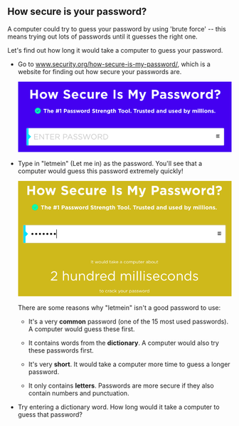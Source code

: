 ## How secure is your password?

A computer could try to guess your password by using 'brute force' -- this means trying out lots of passwords until it guesses the right one.

Let's find out how long it would take a computer to guess your password.



+ Go to <a href="https://www.security.org/how-secure-is-my-password/" target="_blank">www.security.org/how-secure-is-my-password/</a>, which is a website for finding out how secure your passwords are.

    ![screenshot](images/passwords-secure.png)

+ Type in "letmein" (Let me in) as the password. You'll see that a computer would guess this password extremely quickly!

    ![screenshot](images/passwords-letmein.png)

    There are some reasons why "letmein" isn't a good password to use:

    + It's a very __common__ password (one of the 15 most used passwords). A computer would guess these first.

    + It contains words from the __dictionary__. A computer would also try these passwords first.

    + It's very __short__. It would take a computer more time to guess a longer password.

    + It only contains __letters__. Passwords are more secure if they also contain numbers and punctuation.

+ Try entering a dictionary word. How long would it take a computer to guess that password? 

